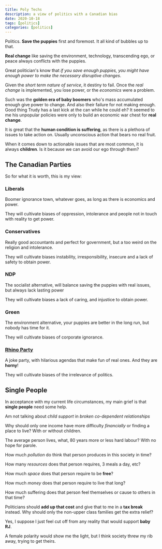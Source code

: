 ```yaml
---
title: Poly Techs
description: a view of politics with a Canadian bias
date: 2020-10-18
tags: [politics]
categories: [politics]
---
```



Politics.  **Save the puppies** first and foremost.  It all kind of bubbles up to that.

**Real change** like saving the environment, technology, transcending ego, or peace always conflicts with the puppies.

Great politician's know that *if you save enough puppies, you might have enough power to make the necessary disruptive changes*.

Given the *short term nature of service*, it destiny to fail. Once the *real change* is implemented, you lose power, or the *economics* were a problem.

Such was the **golden era of baby boomers** who's mass accumulated enough give power to change.  And also their failure for not making enough.  Good thing Trudy has a last kick at the can while he could eh?  It seemed to me his unpopular policies were only to build an economic war chest for **real change**.

It is great that the **human condition is suffering**, as there is a plethora of issues to take action on.  Usually unconscious action that bears no real fruit.

When it comes down to actionable issues that are most common, it is always **children**.  Is it because we can avoid our ego through them?

## The Canadian Parties

So for what it is worth, this is my view:

### Liberals

Boomer ignorance town, whatever goes, as long as there is economics and power.

They will cultivate biases of oppression, intolerance and people not in touch with reality to get power.

### Conservatives

Really good accountants and perfect for government, but a too weird on the religion and intolerance.

They will cultivate biases instability, irresponsibility, insecure and a lack of safety to obtain power.

### NDP

The socialist alternative, will balance saving the puppies with real issues, but always lack lasting power

They will cultivate biases a lack of caring, and injustice to obtain power.

### Green

The environment alternative, your puppies are better in the long run, but nobody has time for it.

They will cultivate biases of corporate ignorance.


### [Rhino Party](https://www.partyrhino.ca/en/)

A joke party, with hilarious agendas that make fun of real ones. And they are **horny**!

They will cultivate biases of the irrelevance of politics.


## Single People

In acceptance with my current life circumstances, my main grief is that **single people** need some help.  

Am not talking about *child support* in *broken co-dependent relationships*

Why should only one income have more difficulty *financially* or finding a place to live? With or without children.

The average person lives, what, 80 years more or less hard labour?  With no hope for parole.

How much *pollution* do think that person produces in this society in time?

How many *resources* does that person requires, 3 meals a day, etc?

How much *space* does that person require to be **free**?

How much *money* does that person require to live that long?

How much suffering does that person feel themselves or cause to others in that time?

Politicians should **add up that cost** and give that to me in a **tax break** instead.  Why should only the non-upper class families get the extra relief?

Yes, I suppose I just feel cut off from any reality that would support **baby RJ**.

A female polarity would show me the light, but I think society threw my rib away, trying to get theirs.

